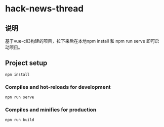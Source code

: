 # hack-news-thread

## 说明
基于vue-cli3构建的项目，拉下来后在本地npm install 和 npm run serve 即可启动项目。

## Project setup
```
npm install
```

### Compiles and hot-reloads for development
```
npm run serve
```

### Compiles and minifies for production
```
npm run build
```
